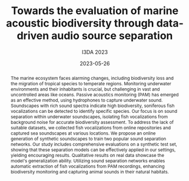 ---
# Documentation: https://wowchemy.com/docs/managing-content/

title: 'Towards the evaluation of marine acoustic biodiversity through data-driven audio source separation'
subtitle: 'I3DA 2023'
summary: 'I3DA 2023'
authors:
- admin
- Nicola Zonca
- Emanuele Rodolà
- Silvia Zuffi

tags: []
categories: []
date: '2023-05-26'
lastmod: '2023-09-05T12:14:05+01:00'
featured: false
draft: false
publication_short: ""

# Featured image
# To use, add an image named `featured.jpg/png` to your page's folder.
# Focal points: Smart, Center, TopLeft, Top, TopRight, Left, Right, BottomLeft, Bottom, BottomRight.
image:
  caption: ''
  focal_point: ''
  preview_only: false

# Projects (optional).
#   Associate this post with one or more of your projects.
#   Simply enter your project's folder or file name without extension.
#   E.g. `projects = ["internal-project"]` references `content/project/deep-learning/index.md`.
#   Otherwise, set `projects = []`.
projects: []
publishDate: '2023-09-05T11:14:04.668002Z'
publication_types:
- '1'
abstract: |
  The marine ecosystem faces alarming changes, including biodiversity loss and the migration of tropical species to temperate regions. Monitoring underwater environments and their inhabitants is crucial, but challenging in vast and uncontrolled areas like oceans. Passive acoustics monitoring (PAM) has emerged as an effective method, using hydrophones to capture underwater sound. Soundscapes with rich sound spectra indicate high biodiversity, soniferous fish vocalizations can be detected to identify specific species. Our focus is on sound separation within underwater soundscapes, isolating fish vocalizations from background noise for accurate biodiversity assessment. To address the lack of suitable datasets, we collected fish vocalizations from online repositories and captured sea soundscapes at various locations. We propose an online generation of synthetic soundscapes to train two popular sound separation networks. Our study includes comprehensive evaluations on a synthetic test set, showing that these separation models can be effectively applied in our settings, yielding encouraging results. Qualitative results on real data showcase the model's generalization ability. Utilizing sound separation networks enables automatic extraction of fish vocalizations from PAM recordings, enhancing biodiversity monitoring and capturing animal sounds in their natural habitats.
publication: 'I3DA 2023'
links:
- name: URL
  url : https://ieeexplore.ieee.org/abstract/document/10289193
---